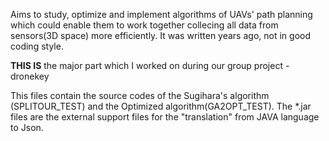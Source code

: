 Aims to study, optimize and implement algorithms of UAVs' path planning which could enable them to work together collecing all data from sensors(3D space) more efficiently. It was written years ago, not in good coding style.

**THIS IS** the major part which I worked on during our group project - dronekey

This files contain the source codes of the Sugihara's algorithm (SPLITOUR_TEST) and the Optimized algorithm(GA2OPT_TEST).
The *.jar files are the external support files for the "translation" from JAVA language to Json. 
